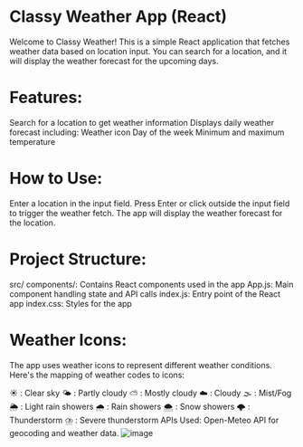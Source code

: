 # Classy Weather App (React)
Welcome to Classy Weather! This is a simple React application that fetches weather data based on location input. You can search for a location, and it will display the weather forecast for the upcoming days.

# Features:
Search for a location to get weather information
Displays daily weather forecast including:
Weather icon
Day of the week
Minimum and maximum temperature
# How to Use:
Enter a location in the input field.
Press Enter or click outside the input field to trigger the weather fetch.
The app will display the weather forecast for the location.
# Project Structure:
src/
components/: Contains React components used in the app
App.js: Main component handling state and API calls
index.js: Entry point of the React app
index.css: Styles for the app
# Weather Icons:
The app uses weather icons to represent different weather conditions. Here's the mapping of weather codes to icons:

☀️ : Clear sky
🌤 : Partly cloudy
⛅️ : Mostly cloudy
☁️ : Cloudy
🌫 : Mist/Fog
🌦 : Light rain showers
🌧 : Rain showers
🌨 : Snow showers
🌩 : Thunderstorm
⛈ : Severe thunderstorm
APIs Used:
Open-Meteo API for geocoding and weather data.
![image](https://github.com/yash-199/React-Quiz/assets/68182949/f8aaa3b3-d75a-4369-a027-0dfbacef701e)
